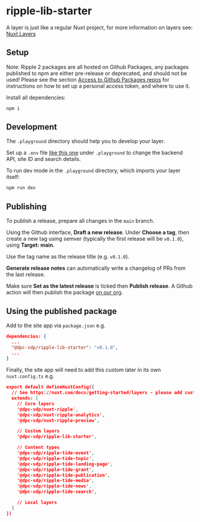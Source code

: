 # ripple-lib-starter

A layer is just like a regular Nuxt project, for more information on layers see: [Nuxt Layers](https://nuxt.com/docs/getting-started/layers)

## Setup

Note: Ripple 2 packages are all hosted on Github Packages, any packages published to npm are either pre-release or deprecated, and should not be used! Please see the section [Access to Github Packages repos](https://ripple.sdp.vic.gov.au/design-system/develop/usage/access-to-github-packages) for instructions on how to set up a personal access token, and where to use it.

Install all dependencies:

```bash
npm i
```

## Development

The `.playground` directory should help you to develop your layer.

Set up a `.env` file [like this one](https://github.com/dpc-sdp/ripple-framework/blob/develop/examples/nuxt-app/.example.env) under `.playground` to change the backend API, site ID and search details.

To run dev mode in the `.playground` directory, which imports your layer itself:

```bash
npm run dev
```

## Publishing

To publish a release, prepare all changes in the `main` branch.

Using the Github interface, **Draft a new release**. Under **Choose a tag**, then create a new tag using semver (typically the first release will be `v0.1.0`), using **Target: main**.

Use the tag name as the release title (e.g. `v0.1.0`).

**Generate release notes** can automatically write a changelog of PRs from the last release.

Make sure **Set as the latest release** is ticked then **Publish release**. A Github action will then publish the package [on our org](https://github.com/orgs/dpc-sdp/packages).

## Using the published package

Add to the site app via `package.json` e.g.

```json
dependencies: {
  ...
  "@dpc-sdp/ripple-lib-starter": "v0.1.0",
  ...
}
```

Finally, the site app will need to add this custom later in its own `nuxt.config.ts` e.g.

```json
export default defineNuxtConfig({
  // See https://nuxt.com/docs/getting-started/layers - please add custom layers after the //custom layers comment
  extends: [
    // Core layers
    '@dpc-sdp/nuxt-ripple',
    '@dpc-sdp/nuxt-ripple-analytics',
    '@dpc-sdp/nuxt-ripple-preview',

    // Custom layers
    '@dpc-sdp/ripple-lib-starter',

    // Content types
    '@dpc-sdp/ripple-tide-event',
    '@dpc-sdp/ripple-tide-topic',
    '@dpc-sdp/ripple-tide-landing-page',
    '@dpc-sdp/ripple-tide-grant',
    '@dpc-sdp/ripple-tide-publication',
    '@dpc-sdp/ripple-tide-media',
    '@dpc-sdp/ripple-tide-news',
    '@dpc-sdp/ripple-tide-search',

    // Local layers
  ]
})
```
